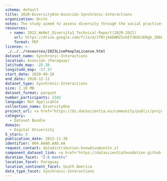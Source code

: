 ```yaml
---
schema: default
title: 2020-DiversityOne-Asunción-Synchronic-Interactions
organization: Unitn
notes: The study aimed to assess diversity through the social practices and daily behaviors of university students from eight different countries. The research was carried out in two phases. Initially, a large sample of students from Denmark, Italy, Mongolia, Paraguay, the United Kingdom, China, Mexico, and India, completed a survey on their social practices, as well as their socio-demographic, cultural, and psychological elements. In the second phase, a sub-sample of the respondents engaged in a four-week data collection by using an innovative smartphone application called iLog. This app collected data from thirty-four smartphone sensors around the clock, allowing for an in-depth investigation into the diversity and daily routines of university students across countries, both synchronically and diachronically.
resources:
  - name: 2022_WeNet_Diversity1_Technical-Report(2020-2021)
    url: https://drive.google.com/file/d/1TMrjkAEWRZ5xhETJKOCnERgh_Z06PO2E/view?usp=drive_link
    format: PDF
license: >-
 ./../../resources/2023LivePeopleLicense.html
dataset_name: Synchronic-Interactions
location: Asunción (Paraguay)
latitude_map: -25.26
longitude_map: -57.57
start_date: 2020-09-28
end_date: 2020-12-11
dataset_type: Synchronic-Interactions
size: 2.10 MB
dataset_format: parquet
number_participants: 1342
language: Not Applicable
collection_name: DiversityOne
project_url: <a href="https://ds.datascientia.eu/community/public/projects/6b8e2fb9-30d9-4fdb-9116-0cc7cc00ba3e">https://ds.datascientia.eu/community/public/projects/6b8e2fb9-30d9-4fdb-9116-0cc7cc00ba3e</a>
category: 
  - Dataset Bundle
domain: 
  - Digital University
5_stars: 3
publication_date: 2023-11-30
identifier: 004.AAAD.AAD.AA
request_contact: datadistribution.knowdive@unitn.it
component_dataset_link: <a href="https://datascientiafoundation.github.io/LivePeople/datasets/2020-DV1-Asunci%C3%B3n-Questionnaire%20Diversity%20A/">2020-DV1-Asunci%C3%B3n-Questionnaire Diversity A</a>, <a href="https://datascientiafoundation.github.io/LivePeople/datasets/2020-DV1-Asunci%C3%B3n-Questionnaire%20Diversity%20B/">2020-DV1-Asunci%C3%B3n-Questionnaire Diversity B</a>, <a href="https://datascientiafoundation.github.io/LivePeople/datasets/2020-DV1-Asunci%C3%B3n-Questionnaire%20Diversity%20C/">2020-DV1-Asunci%C3%B3n-Questionnaire Diversity C</a>
duration_facet: "2-6 months"
location_facet: Paraguay
location_continent_facet: South America
data_type_facet: Synchronic-Interactions
---
```


